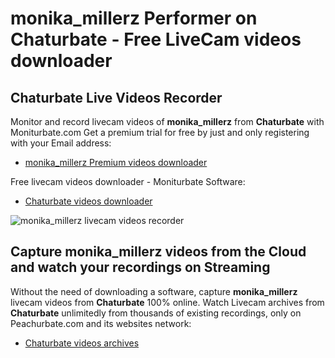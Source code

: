 # monika_millerz Performer on Chaturbate - Free LiveCam videos downloader

## Chaturbate Live Videos Recorder

Monitor and record livecam videos of **monika_millerz** from **Chaturbate** with Moniturbate.com
Get a premium trial for free by just and only registering with your Email address:
* [monika_millerz Premium videos downloader](https://moniturbate.com/request-demo-licence-key.html)

Free livecam videos downloader - Moniturbate Software:
* [Chaturbate videos downloader](https://moniturbate.com/moniturbate-download-software.html)

![monika_millerz livecam videos recorder](https://peachurnet.com/templates/moniturbate-software.png)


## Capture monika_millerz videos from the Cloud and watch your recordings on Streaming

Without the need of downloading a software, capture **monika_millerz** livecam videos from **Chaturbate** 100% online.
Watch Livecam archives from **Chaturbate** unlimitedly from thousands of existing recordings, only on Peachurbate.com and its websites network:
* [Chaturbate videos archives](https://peachurnet.com/)